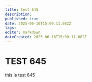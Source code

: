 ```yaml
---
title: test 645
description: 
published: true
date: 2025-06-16T15:00:11.682Z
tags: 
editor: markdown
dateCreated: 2025-06-16T15:00:11.682Z
---
```


# TEST 645
this is test 645
